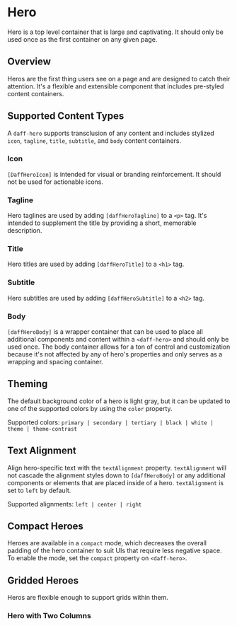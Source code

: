 # Hero
Hero is a top level container that is large and captivating. It should only be used once as the first container on any given page.

## Overview
Heros are the first thing users see on a page and are designed to catch their attention. It's a flexible and extensible component that includes pre-styled content containers.

## Supported Content Types
A `daff-hero` supports transclusion of any content and includes stylized `icon`, `tagline`, `title`, `subtitle`, and `body` content containers.

### Icon
`[DaffHeroIcon]` is intended for visual or branding reinforcement. It should not be used for actionable icons.

### Tagline
Hero taglines are used by adding `[daffHeroTagline]` to a `<p>` tag. It's intended to supplement the title by providing a short, memorable description.

### Title
Hero titles are used by adding `[daffHeroTitle]` to a `<h1>` tag.

### Subtitle
Hero subtitles are used by adding `[daffHeroSubtitle]` to a `<h2>` tag.

### Body
`[daffHeroBody]` is a wrapper container that can be used to place all additional components and content within a `<daff-hero>` and should only be used once. The body container allows for a ton of control and customization because it's not affected by any of hero's properties and only serves as a wrapping and spacing container.

## Theming
The default background color of a hero is light gray, but it can be updated to one of the supported colors by using the `color` property.

Supported colors: `primary | secondary | tertiary | black | white | theme | theme-contrast`

<daff-docs-example-viewer-container-ce example="hero-theming"></daff-docs-example-viewer-container-ce>

## Text Alignment
Align hero-specific text with the `textAlignment` property. `textAlignment` will not cascade the alignment styles down to `[daffHeroBody]` or any additional components or elements that are placed inside of a hero. `textAlignment` is set to `left` by default.

Supported alignments: `left | center | right`

<daff-docs-example-viewer-container-ce example="hero-text-alignment"></daff-docs-example-viewer-container-ce>

## Compact Heroes
Heroes are available in a `compact` mode, which decreases the overall padding of the hero container to suit UIs that require less negative space. To enable the mode, set the `compact` property on `<daff-hero>`.</p>

<daff-docs-example-viewer-container-ce example="compact-hero"></daff-docs-example-viewer-container-ce>

## Gridded Heroes
Heros are flexible enough to support grids within them.

### Hero with Two Columns
<daff-docs-example-viewer-container-ce example="hero-with-grid"></daff-docs-example-viewer-container-ce>
